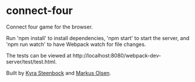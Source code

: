 # connect-four

Connect four game for the browser.

Run 'npm install' to install dependencies, 'npm start' to start the server, and 'npm run watch' to have Webpack watch for file changes.

The tests can be viewed at http://localhost:8080/webpack-dev-server/test/test.html.

Built by [Kyra Steenbock](https://github.com/kyrasteen) and [Markus Olsen](https://github.com/neslom).
